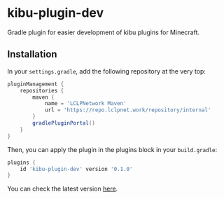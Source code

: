 # kibu-plugin-dev
Gradle plugin for easier development of kibu plugins for Minecraft.

## Installation
In your `settings.gradle`, add the following repository at the very top:
```groovy
pluginManagement {
    repositories {
        maven {
            name = 'LCLPNetwork Maven'
            url = 'https://repo.lclpnet.work/repository/internal'
        }
        gradlePluginPortal()
    }
}
```

Then, you can apply the plugin in the plugins block in your `build.gradle`:
```groovy
plugins {
    id 'kibu-plugin-dev' version '0.1.0'
}
```

You can check the latest version [here](https://repo.lclpnet.work/#artifact/work.lclpnet.gradle/kibu-plugin-dev).
